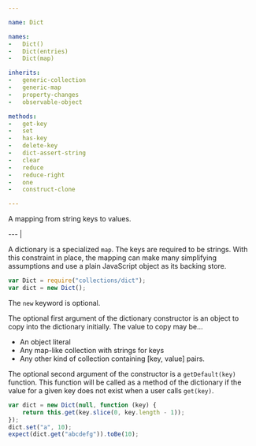 ```yaml
---

name: Dict

names:
-   Dict()
-   Dict(entries)
-   Dict(map)

inherits:
-   generic-collection
-   generic-map
-   property-changes
-   observable-object

methods:
-   get-key
-   set
-   has-key
-   delete-key
-   dict-assert-string
-   clear
-   reduce
-   reduce-right
-   one
-   construct-clone

---
```


A mapping from string keys to values.

--- |

A dictionary is a specialized `map`.
The keys are required to be strings.
With this constraint in place, the mapping can make many simplifying assumptions
and use a plain JavaScript object as its backing store.

```js
var Dict = require("collections/dict");
var dict = new Dict();
```

The `new` keyword is optional.

The optional first argument of the dictionary constructor is an object to copy
into the dictionary initially.
The value to copy may be...

-   An object literal
-   Any map-like collection with strings for keys
-   Any other kind of collection containing [key, value] pairs.

The optional second argument of the constructor is a `getDefault(key)` function.
This function will be called as a method of the dictionary if the value for a
given key does not exist when a user calls `get(key)`.

```js
var dict = new Dict(null, function (key) {
    return this.get(key.slice(0, key.length - 1));
});
dict.set("a", 10);
expect(dict.get("abcdefg")).toBe(10);
```

